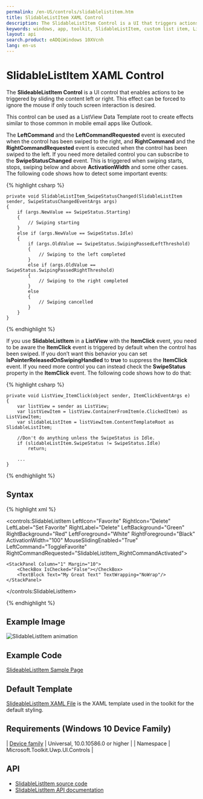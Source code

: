```yaml
---
permalink: /en-US/controls/slidablelistitem.htm
title: SlidableListItem XAML Control
description: The SlidableListItem Control is a UI that triggers actions by sliding content left or right
keywords: windows, app, toolkit, SlidableListItem, custom list item, List View, XAML, UWP, Slideable
layout: api
search.product: eADQiWindows 10XVcnh
lang: en-us
---
```


# SlidableListItem XAML Control

The **SlideableListItem Control** is a UI control that enables actions to be triggered by sliding the content left or right. This effect can be forced to ignore the mouse if only touch screen interaction is desired.

This control can be used as a ListView Data Template root to create effects similar to those common in mobile email apps like Outlook.

The **LeftCommand** and the **LeftCommandRequested** event is executed when the control has been swiped to the right, and **RightCommand** and the **RightCommandRequested** event is executed when the control has been swiped to the left. If you need more detailed control you can subscribe to the **SwipeStatusChanged** event. This is triggered when swiping starts, stops, swiping below and above **ActivationWidth** and some other cases. The following code shows how to detect some important events:

{% highlight csharp %}

    private void SlidableListItem_SwipeStatusChanged(SlidableListItem sender, SwipeStatusChangedEventArgs args)
    {
        if (args.NewValue == SwipeStatus.Starting)
        {
            // Swiping starting
        }
        else if (args.NewValue == SwipeStatus.Idle)
        {
            if (args.OldValue == SwipeStatus.SwipingPassedLeftThreshold)
            {
                // Swiping to the left completed
            }
            else if (args.OldValue == SwipeStatus.SwipingPassedRightThreshold)
            {
                // Swiping to the right completed
            }
            else
            {
                // Swiping cancelled
            }
        }
    }

{% endhighlight %}

If you use **SlidableListItem** in a **ListView** with the **ItemClick** event, you need to be aware the **ItemClick** event is triggered by default when the control has been swiped. If you don’t want this behavior you can set **IsPointerReleasedOnSwipingHandled** to **true** to suppress the **ItemClick** event. If you need more control you can instead check the **SwipeStatus** property in the **ItemClick** event. The following code shows how to do that:

{% highlight csharp %}

    private void ListView_ItemClick(object sender, ItemClickEventArgs e)
    {
        var listView = sender as ListView;
        var listViewItem = listView.ContainerFromItem(e.ClickedItem) as ListViewItem;
        var slidableListItem = listViewItem.ContentTemplateRoot as SlidableListItem;

        //Don't do anything unless the SwipeStatus is Idle.
        if (slidableListItem.SwipeStatus != SwipeStatus.Idle)
            return;

        ...
    }

{% endhighlight %}


## Syntax

{% highlight xml %}

<controls:SlidableListItem
	LeftIcon="Favorite" 
	RightIcon="Delete" 
	LeftLabel="Set Favorite" 
	RightLabel="Delete"
	LeftBackground="Green" 
	RightBackground="Red"
	LeftForeground="White" 
	RightForeground="Black"
	ActivationWidth="100"
	MouseSlidingEnabled="True"
	LeftCommand="ToggleFavorite"
	RightCommandRequested="SlidableListItem_RightCommandActivated">
	
	<StackPanel Column="1" Margin="10">
		<CheckBox IsChecked="False"></CheckBox>
		<TextBlock Text="My Great Text" TextWrapping="NoWrap"/>            
	</StackPanel>
</controls:SlidableListItem> 

{% endhighlight %}

## Example Image

![SlidableListItem animation]({{site.baseurl}}/resources/images/Controls-SlidableListItem.gif "SlidableListItem")

## Example Code

[SlideableListItem Sample Page](https://github.com/Microsoft/UWPCommunityToolkit/tree/master/Microsoft.Toolkit.Uwp.SampleApp/SamplePages/SlidableListItem)

## Default Template 

[SlideableListItem XAML File](https://github.com/Microsoft/UWPCommunityToolkit/blob/master/Microsoft.Toolkit.Uwp.UI.Controls/SlideableListItem/SlideableListItem.xaml) is the XAML template used in the toolkit for the default styling.

## Requirements (Windows 10 Device Family)

| [Device family](http://go.microsoft.com/fwlink/p/?LinkID=526370) | Universal, 10.0.10586.0 or higher |
| Namespace | Microsoft.Toolkit.Uwp.UI.Controls |

## API

* [SlidableListItem source code](https://github.com/Microsoft/UWPCommunityToolkit/tree/master/Microsoft.Toolkit.Uwp.UI.Controls/SlidableListItem)
* [SlidableListItem API documentation]({{site.baseurl}}/{{page.lang}}/api/Microsoft_Toolkit_Uwp_UI_Controls_SlidableListItem.htm)

